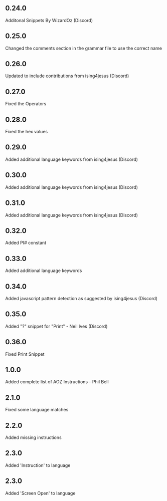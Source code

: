 ## 0.24.0
Additonal Snippets By WizardOz (Discord)
## 0.25.0
Changed the comments section in the grammar file to use the correct name
## 0.26.0
Updated to include contributions from ising4jesus (Discord)
## 0.27.0
Fixed the Operators
## 0.28.0
Fixed the hex values
## 0.29.0
Added additional language keywords from ising4jesus (Discord)
## 0.30.0
Added additional language keywords from ising4jesus (Discord)
## 0.31.0
Added additional language keywords from ising4jesus (Discord)
## 0.32.0
Added PI# constant
## 0.33.0
Added additional language keywords
## 0.34.0
Added javascript pattern detection as suggested by ising4jesus (Discord)
## 0.35.0
Added "?" snippet for "Print" - Neil Ives (Discord)
## 0.36.0
Fixed Print Snippet
## 1.0.0
Added complete list of AOZ Instructions - Phil Bell
## 2.1.0
Fixed some language matches
## 2.2.0
Added missing instructions
## 2.3.0
Added 'Instruction' to language
## 2.3.0
Added 'Screen Open' to language
